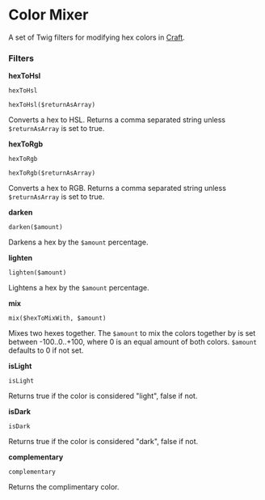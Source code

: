 # Color Mixer
A set of Twig filters for modifying hex colors in [Craft](http://buildwithcraft.com/).

### Filters
**hexToHsl**

```twig
hexToHsl

hexToHsl($returnAsArray)
```

Converts a hex to HSL. Returns a comma separated string unless ```$returnAsArray``` is set to true.


**hexToRgb**

```twig
hexToRgb

hexToRgb($returnAsArray)
```

Converts a hex to RGB. Returns a comma separated string unless ```$returnAsArray``` is set to true.


**darken**

```twig
darken($amount)
```

Darkens a hex by the ```$amount``` percentage.


**lighten**

```twig
lighten($amount)
```

Lightens a hex by the ```$amount``` percentage.


**mix**

```twig
mix($hexToMixWith, $amount)
```

Mixes two hexes together. The ```$amount``` to mix the colors together by is set between -100..0..+100, where 0 is an equal amount of both colors.
```$amount``` defaults to 0 if not set.


**isLight**

```twig
isLight
```

Returns true if the color is considered "light", false if not.


**isDark**

```twig
isDark
```

Returns true if the color is considered "dark", false if not.


**complementary**

```twig
complementary
```

Returns the complimentary color.